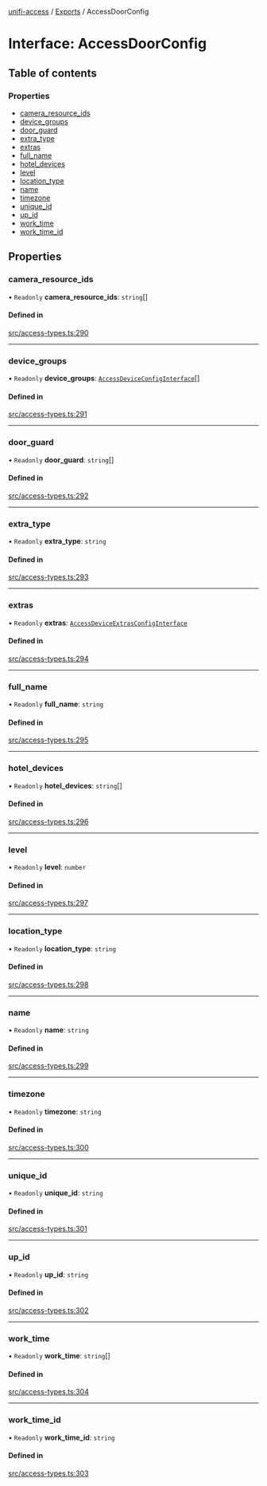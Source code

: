 [unifi-access](../README.md) / [Exports](../modules.md) / AccessDoorConfig

# Interface: AccessDoorConfig

## Table of contents

### Properties

- [camera\_resource\_ids](AccessDoorConfig.md#camera_resource_ids)
- [device\_groups](AccessDoorConfig.md#device_groups)
- [door\_guard](AccessDoorConfig.md#door_guard)
- [extra\_type](AccessDoorConfig.md#extra_type)
- [extras](AccessDoorConfig.md#extras)
- [full\_name](AccessDoorConfig.md#full_name)
- [hotel\_devices](AccessDoorConfig.md#hotel_devices)
- [level](AccessDoorConfig.md#level)
- [location\_type](AccessDoorConfig.md#location_type)
- [name](AccessDoorConfig.md#name)
- [timezone](AccessDoorConfig.md#timezone)
- [unique\_id](AccessDoorConfig.md#unique_id)
- [up\_id](AccessDoorConfig.md#up_id)
- [work\_time](AccessDoorConfig.md#work_time)
- [work\_time\_id](AccessDoorConfig.md#work_time_id)

## Properties

### camera\_resource\_ids

• `Readonly` **camera\_resource\_ids**: `string`[]

#### Defined in

[src/access-types.ts:290](https://github.com/hjdhjd/unifi-access/blob/ea613dd/src/access-types.ts#L290)

___

### device\_groups

• `Readonly` **device\_groups**: [`AccessDeviceConfigInterface`](AccessDeviceConfigInterface.md)[]

#### Defined in

[src/access-types.ts:291](https://github.com/hjdhjd/unifi-access/blob/ea613dd/src/access-types.ts#L291)

___

### door\_guard

• `Readonly` **door\_guard**: `string`[]

#### Defined in

[src/access-types.ts:292](https://github.com/hjdhjd/unifi-access/blob/ea613dd/src/access-types.ts#L292)

___

### extra\_type

• `Readonly` **extra\_type**: `string`

#### Defined in

[src/access-types.ts:293](https://github.com/hjdhjd/unifi-access/blob/ea613dd/src/access-types.ts#L293)

___

### extras

• `Readonly` **extras**: [`AccessDeviceExtrasConfigInterface`](AccessDeviceExtrasConfigInterface.md)

#### Defined in

[src/access-types.ts:294](https://github.com/hjdhjd/unifi-access/blob/ea613dd/src/access-types.ts#L294)

___

### full\_name

• `Readonly` **full\_name**: `string`

#### Defined in

[src/access-types.ts:295](https://github.com/hjdhjd/unifi-access/blob/ea613dd/src/access-types.ts#L295)

___

### hotel\_devices

• `Readonly` **hotel\_devices**: `string`[]

#### Defined in

[src/access-types.ts:296](https://github.com/hjdhjd/unifi-access/blob/ea613dd/src/access-types.ts#L296)

___

### level

• `Readonly` **level**: `number`

#### Defined in

[src/access-types.ts:297](https://github.com/hjdhjd/unifi-access/blob/ea613dd/src/access-types.ts#L297)

___

### location\_type

• `Readonly` **location\_type**: `string`

#### Defined in

[src/access-types.ts:298](https://github.com/hjdhjd/unifi-access/blob/ea613dd/src/access-types.ts#L298)

___

### name

• `Readonly` **name**: `string`

#### Defined in

[src/access-types.ts:299](https://github.com/hjdhjd/unifi-access/blob/ea613dd/src/access-types.ts#L299)

___

### timezone

• `Readonly` **timezone**: `string`

#### Defined in

[src/access-types.ts:300](https://github.com/hjdhjd/unifi-access/blob/ea613dd/src/access-types.ts#L300)

___

### unique\_id

• `Readonly` **unique\_id**: `string`

#### Defined in

[src/access-types.ts:301](https://github.com/hjdhjd/unifi-access/blob/ea613dd/src/access-types.ts#L301)

___

### up\_id

• `Readonly` **up\_id**: `string`

#### Defined in

[src/access-types.ts:302](https://github.com/hjdhjd/unifi-access/blob/ea613dd/src/access-types.ts#L302)

___

### work\_time

• `Readonly` **work\_time**: `string`[]

#### Defined in

[src/access-types.ts:304](https://github.com/hjdhjd/unifi-access/blob/ea613dd/src/access-types.ts#L304)

___

### work\_time\_id

• `Readonly` **work\_time\_id**: `string`

#### Defined in

[src/access-types.ts:303](https://github.com/hjdhjd/unifi-access/blob/ea613dd/src/access-types.ts#L303)
